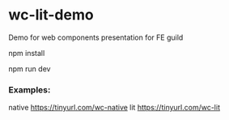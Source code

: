 # wc-lit-demo

Demo for web components presentation for FE guild

npm install

npm run dev

### Examples:

native https://tinyurl.com/wc-native
lit https://tinyurl.com/wc-lit
